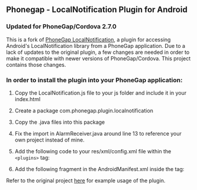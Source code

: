 ## Phonegap - LocalNotification Plugin for Android
### Updated for PhoneGap/Cordova 2.7.0
This is a fork of [PhoneGap LocalNotification](https://github.com/phonegap/phonegap-plugins/tree/master/Android/LocalNotification), a plugin for accessing Android's LocalNotification library from a PhoneGap application. Due to a lack of updates to the original plugin, a few changes are needed in order to make it compatible with newer versions of PhoneGap/Cordova. This project contains those changes.

### In order to install the plugin into your PhoneGap application:
1. Copy the LocalNotification.js file to your js folder and include it in your index.html
2. Create a package com.phonegap.plugin.localnotification
3. Copy the .java files into this package
4. Fix the import in AlarmReceiver.java around line 13 to reference your own project instead of mine.
5. Add the following code to your res/xml/config.xml file within the `<plugins>` tag:

	<plugin name="LocalNotification" value="com.phonegap.plugin.localnotification.LocalNotification" />

6. Add the following fragment in the AndroidManifest.xml inside the <application> tag:

	<receiver android:name="com.phonegap.plugin.localnotification.AlarmReceiver" >
	</receiver>
	<receiver android:name="com.phonegap.plugin.localnotification.AlarmRestoreOnBoot" >
	    <intent-filter>
	        <action android:name="android.intent.action.BOOT_COMPLETED" />
	    </intent-filter>
	</receiver>

Refer to the original project [here](https://github.com/phonegap/phonegap-plugins/tree/master/Android/LocalNotification) for example usage of the plugin.